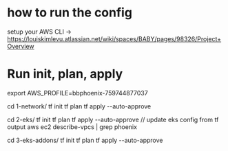 # how to run the config

setup your AWS CLI -> https://louiskimlevu.atlassian.net/wiki/spaces/BABY/pages/98326/Project+Overview

# Run init, plan, apply

export AWS_PROFILE=bbphoenix-759744877037

cd 1-network/
tf init
tf plan
tf apply --auto-approve

cd 2-eks/
tf init
tf plan
tf apply --auto-approve
// update eks config from tf output
aws ec2 describe-vpcs | grep phoenix

cd 3-eks-addons/
tf init
tf plan
tf apply --auto-approve
